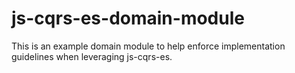 # js-cqrs-es-domain-module
This is an example domain module to help enforce implementation guidelines when leveraging js-cqrs-es.

